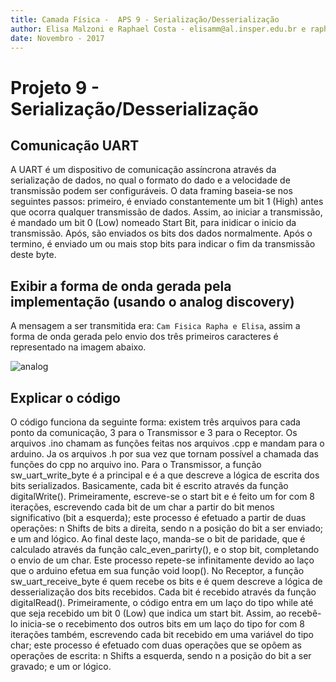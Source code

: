 ```yaml
---
title: Camada Física -  APS 9 - Serialização/Desserialização 
author: Elisa Malzoni e Raphael Costa - elisamm@al.insper.edu.br e raphaelamc1@al.insper.edu.br
date: Novembro - 2017
---
```

# Projeto 9 - Serialização/Desserialização
## Comunicação UART

  A UART é um dispositivo de comunicação assíncrona através da serialização de dados, no qual o formato do dado e a velocidade de transmissão podem ser configuráveis. O data framing baseia-se nos seguintes passos: primeiro, é enviado constantemente um bit 1 (High) antes que ocorra qualquer transmissão de dados. Assim, ao iniciar a transmissão, é mandado um bit 0 (Low) nomeado Start Bit, para inidicar o inicio da transmissão. Após, são enviados os bits dos dados normalmente. Após o termino, é enviado um ou mais stop bits para indicar o fim da transmissão deste byte.
  
## Exibir a forma de onda gerada pela implementação (usando o analog discovery)

A mensagem a ser transmitida era: `Cam Fisica Rapha e Elisa`, assim a forma de onda gerada pelo envio dos três primeiros caracteres é representado na imagem abaixo.

![analog](COM-Serializacao/9-COM-Serializacao/analog.jpeg)

## Explicar o código

O código funciona da seguinte forma: existem três arquivos para cada ponto da comunicação, 3 para o Transmissor e 3 para o Receptor. Os arquivos .ino chamam as funções feitas nos arquivos .cpp e mandam para o arduino. Ja os arquivos .h por sua vez  que tornam possível a chamada das funções do cpp no arquivo ino.
Para o Transmissor, a função sw_uart_write_byte é a principal e é a que descreve a lógica de escrita dos bits serializados. Basicamente, cada bit é escrito através da função digitalWrite(). Primeiramente, escreve-se o start bit e é feito um for com 8 iterações, escrevendo cada bit de um char a partir do bit menos significativo (bit a esquerda); este processo é efetuado a partir de duas operações: n Shifts de bits a direita, sendo n a posição do bit a ser enviado; e um and lógico. Ao final deste laço, manda-se o bit de paridade, que é calculado através da função calc_even_parirty(), e o stop bit, completando o envio de um char. Este processo repete-se infinitamente devido ao laço que o arduino efetua em sua função void loop().
	No Receptor, a função sw_uart_receive_byte é quem recebe os bits e é quem descreve a lógica de desserialização dos bits recebidos. Cada bit é recebido através da função digitalRead(). Primeiramente, o código entra em um laço do tipo while até que seja recebido um bit 0 (Low) que indica um start bit. Assim, ao recebê-lo inicia-se o recebimento dos outros bits em um laço do tipo for com 8 iterações também, escrevendo cada bit recebido em uma variável do tipo char; este processo é efetuado com duas operações que se opõem as operações de escrita: n Shifts a esquerda, sendo n a posição do bit a ser gravado; e um or lógico.
